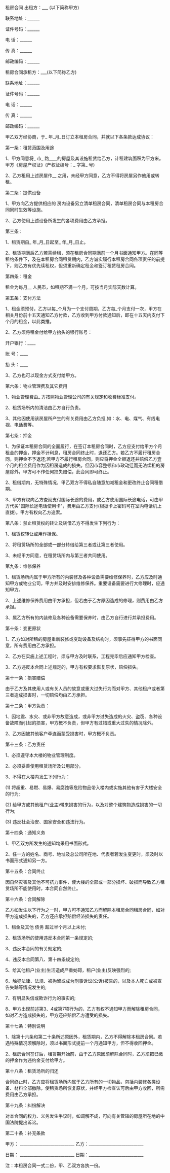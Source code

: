 
 



租房合同
出租方：___ (以下简称甲方)


联系地址：______


证件号码：______


电 话：______


传 真：______


邮政编码：______


租房合同承租方：___(以下简称乙方)


联系地址：______


证件号码：______


电 话：______


传 真：______


邮政编码：______


甲乙双方经协商，于_ 年_月_日订立本租房合同，并就以下各条款达成协议：


第一条：租赁范围及用途


1、甲方同意将_ 市_ 路____的房屋及其设施租赁给乙方，计租建筑面积为平方米。甲方《房屋产权证》(产权证编号：_ 字第_ 号)


2、乙方租用上述房屋作__ 之用，未经甲方同意，乙方不得将房屋另作他用或转租。


第二条：提供设备


1、甲方向乙方提供相应的 房内设备另立清单租房合同，清单租房合同与本租房合同同时生效等设施。


2、乙方使用上述设备所发生的各项费用由乙方承担。


第三条：


1、租赁期自_ 年_月_日起至_ 年_月_日止。


2、租赁期满后乙方若需续租，须在租房合同期满前一个月书面通知甲方。在同等租约条件下，及在本租房合同租赁期内，乙方诚实履行本租房合同各项责任的前提下，则乙方有优先续租权，但须重新确定租金和签订租赁租房合同。


第四条：租金


租金为每月__ 人民币，如租期不满一个月，可按当月实际天数计算。


第五条：支付方法


1、租金须预付，乙方以每_个月为一个支付周期，乙方每_个月支付一次，甲方在相关月份前十五天通知乙方付款，乙方收到甲方付款通知后，即在十五天内支付下个月的租金，以此类推。


2、乙方须将租金付给甲方抬头的银行账号：


开户银行：____


账 号：____


抬 头：____


3、乙方也可以现金方式支付给甲方。


第六条：物业管理费及其它费用


1、物业管理费由_ 方按照物业管理公司的有关规定和收费标准支付。


2、租赁场所内的清洁由乙方自行负责。


3、其他因使用该房屋所产生的有关费用由乙方负担,如：水、电、煤气、有线电视、电话费等。


第七条：押金


1、为保证本租房合同的全面履行，在签订本租房合同时，乙方应支付给甲方个月租金的押金，押金不计利息，租房合同终止时，退还乙方。若乙方不履行租房合同，则押金不予返还;若甲方不履行租房合同，则应将押金全额返还并赔偿乙方壹个月的租金费用作为因租房造成的损失。但因市容整顿和市政动迁而无法续租的房屋除外，甲方可不作任何损失赔偿，此合同即可终止。


2、租借期内，无特殊情况，甲乙双方不得私自随意加减租金和更改终止合同租借期。


3、甲方有权向乙方查阅支付国际长途的费用，或乙方使用国际长途电话，可由甲方代买"国际长途电话使用卡"，费用由乙方支付(根据卡上密码可在室内电话机上直拨)。甲方有权向乙方追索。


第八条：禁止租赁权的转让及转借乙方不得发生下列行为：


1、租赁权转让或用作担保。


2、将租赁场所的全部或一部分转借给第三者或让第三者使用。


3、未经甲方同意，在租赁场所内与第三者共同使用。


第九条：维修保养


1、租赁场所内属于甲方所有的内装修及各种设备需要维修保养时，乙方应及时通知甲方或物业公司，甲方并及时安排维修保养。重要设备需要进行大修理时，应通知甲方。


2、上述维修保养费用由甲方承担，但若由于乙方原因造成的修理，则费用由乙方承担。


3、属乙方所有的内装修及各种设备需要保养时，由乙方自行进行并承担费用。


第十条：变更原状


1、乙方如对所租的房屋重新装修或变动设备及结构时，须事先征得甲方的书面同意，所有费用由乙方承担。


2、乙方在实施上述工程时，须与甲方及时联系，工程完毕后应通知甲方检查。


3、乙方违反本合同上述规定的，甲方有权要求恢复原状，赔偿损失。


第十一条：损害赔偿


由于乙方及其使用人或有关人员的故意或重大过失行为而对甲方、其他租户或者第三者造成损害时，一切赔偿均由乙方承担。


第十二条：甲方免责：


1、因地震、水灾、或非甲方故意造成，或非甲方过失造成的火灾、盗窃、各种设备故障而引起的损害，甲方概不负责，但甲方有过错或重大过失的情况除外。


2、乙方因被其他客户牵连而蒙受损害时，甲方概不负责。


第十三条：乙方责任


1、必须遵守本大楼的物业管理制度。


2、必须妥善使用租赁场所及公用部分。


3、不得在大楼内发生下列行为：


(1) 将超重、易燃、易爆、易腐蚀等危险物品带入楼内或实施其他有害于大楼安全的行为;


(2) 给甲方或其他租户(业主)带来损害的行为，以及对整个建筑物造成损害的一切行为;


(3) 违反社会治安、国家安全和违法行为。


第十四条：通知义务


1、甲乙双方所发生的通知均采用书面形式。


2、任一方的姓名、商号、地址及总公司所在地、代表者若发生变更时，须及时以书面形式通知另一方。


第十五条：合同终止


因自然灾害及其他不可抗力事件，使大楼的全部或一部分损坏、破损而导致乙方租赁场所不能使用时，本合同自然终止。


第十六条：合同解除


乙方如发生以下行为之一时，甲方可不通知乙方而解除本租房合同租房合同，如对甲方造成损失的，乙方还应承担赔偿经济损失的责任。


1、租金及其他
债务
超过半个月以上未付;


2、租赁场所的使用违反本合同第一条规定的;


3、违反本合同的有关规定的;


4、违反本合同第八、第十四条规定的;


5、给其他租户(业主)生活造成严重妨碍，租户(业主)反映强烈的;


6、触犯法律、法规、被拘留或成为刑事诉讼(公诉)被告的，以及本人死亡或被宣告失踪等情况发生的;


7、有明显失信或欺诈行为的事实的;


8、甲方出现前述第3、4或第7项行为的，乙方有权不通知甲方而解除租房合同，如对乙方造成损失的，甲方还应赔偿乙方遭受的损失。


第十七条：特别说明


1、除第十六条和第二十条所述原因外，租赁期内，乙方不得解除本租房合同。若遇特殊情况须解除时，须以书面形式提前一个月通知甲方，但不得收回押金。


2、租房合同签订后，租赁期开始前，由于乙方原因须解除合同时，乙方须把已缴的押金作为违约金支付给甲方。


第十八条：租赁场所的归还


合同终止时，乙方应将租赁场所内属于乙方所有的一切物品，包括内装修各类设备、材料全部撤除，使租赁场所恢复原状，并经甲方检查认可后由甲方收回，所需费用由乙方承担。


第十九条：纠纷解决


对本合同的权力、义务发生争议时，如调解不成，可向有关管辖的房屋所在地的中国法院提出诉讼。


第二十条：补充条款


甲方： ___________________________    乙方：___________________________


日期： ___________________________    日期：___________________________


注：本租房合同一式二份，甲、乙双方各执一份。
 


 

 
 
 
 
 
  


  
 

  


  


  
 
 
 
 

